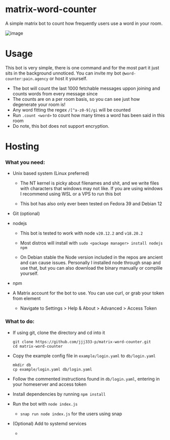 # matrix-word-counter

A simple matrix bot to count how frequently users use a word in your room.

![image](https://github.com/jjj333-p/matrix-word-counter/assets/94018608/fe532ec6-8521-4ab9-9a04-405e4f3aafc2)

# Usage

This bot is very simple, there is one command and for the most part it just sits in the background unnoticed. You can invite my bot `@word-counter:pain.agency` or host it yourself.

- The bot will count the last 1000 fetchable messages uppon joining and counts words from every message since
- The counts are on a per room basis, so you can see just how degenerate your room is!
- Any word fitting the regex `/[^a-z0-9]/gi` will be counted
- Run `.count <word>` to count how many times a word has been said in this room
- Do note, this bot does not support encryption.

# Hosting

### What you need:

- Unix based system (Linux preferred)

    -   The NT kernel is picky about filenames and shit, and we write files with characters that windows may not like. If you are using windows I recommend using WSL or a VPS to run this bot

    - This bot has also only ever been tested on Fedora 39 and Debian 12 

- Git (optional)

- nodejs 

    - This bot is tested to work with node `v20.12.2` and `v18.20.2`
    
    - Most distros will install with `sudo <package manager> install nodejs npm`

    - On Debian stable the Node version included in the repos are ancient and can cause issues. Personally I installed node through snap and use that, but you can also download the binary manually or complile yourself.

- npm

- A Matrix account for the bot to use. You can use curl, or grab your token from element

    - Navigate to Settings > Help & About > Advanced > Access Token

### What to do:

- If using git, clone the directory and cd into it
    ```
    git clone https://github.com/jjj333-p/matrix-word-counter.git
    cd matrix-word-counter
    ```

- Copy the example config file in `example/login.yaml` to `db/login.yaml`
    ```
    mkdir db
    cp example/login.yaml db/login.yaml
    ```

- Follow the commented instructions found in `db/login.yaml`, entering in your homeserver and access token

- Install dependencies by running `npm install`

- Run the bot with `node index.js`

    - `snap run node index.js` for the users using snap

- (Optional) Add to systemd services

    - 